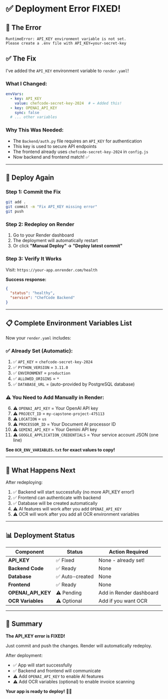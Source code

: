 # ✅ Deployment Error FIXED!

## 🐛 **The Error**
```
RuntimeError: API_KEY environment variable is not set. 
Please create a .env file with API_KEY=your-secret-key
```

## ✅ **The Fix**
I've added the `API_KEY` environment variable to `render.yaml`!

### **What I Changed:**
```yaml
envVars:
  - key: API_KEY
    value: chefcode-secret-key-2024  # ← Added this!
  - key: OPENAI_API_KEY
    sync: false
  # ... other variables
```

### **Why This Was Needed:**
- The `Backend/auth.py` file requires an `API_KEY` for authentication
- This key is used to secure API endpoints
- The frontend already uses `chefcode-secret-key-2024` in `config.js`
- Now backend and frontend match! ✅

---

## 🚀 **Deploy Again**

### **Step 1: Commit the Fix**
```bash
git add .
git commit -m "Fix API_KEY missing error"
git push
```

### **Step 2: Redeploy on Render**
1. Go to your Render dashboard
2. The deployment will automatically restart
3. Or click **"Manual Deploy" → "Deploy latest commit"**

### **Step 3: Verify It Works**
Visit: `https://your-app.onrender.com/health`

**Success response:**
```json
{
  "status": "healthy",
  "service": "ChefCode Backend"
}
```

---

## 📋 **Complete Environment Variables List**

Now your `render.yaml` includes:

### **✅ Already Set (Automatic):**
1. ✅ `API_KEY` = `chefcode-secret-key-2024`
2. ✅ `PYTHON_VERSION` = `3.11.0`
3. ✅ `ENVIRONMENT` = `production`
4. ✅ `ALLOWED_ORIGINS` = `*`
5. ✅ `DATABASE_URL` = (auto-provided by PostgreSQL database)

### **⚠️ You Need to Add Manually in Render:**
6. ⚠️ `OPENAI_API_KEY` = Your OpenAI API key
7. ⚠️ `PROJECT_ID` = `my-capstone-project-475113`
8. ⚠️ `LOCATION` = `us`
9. ⚠️ `PROCESSOR_ID` = Your Document AI processor ID
10. ⚠️ `GEMINI_API_KEY` = Your Gemini API key
11. ⚠️ `GOOGLE_APPLICATION_CREDENTIALS` = Your service account JSON (one line)

**See `OCR_ENV_VARIABLES.txt` for exact values to copy!**

---

## 🎯 **What Happens Next**

After redeploying:
1. ✅ Backend will start successfully (no more API_KEY error!)
2. ✅ Frontend can authenticate with backend
3. ✅ Database will be created automatically
4. ⚠️ AI features will work after you add `OPENAI_API_KEY`
5. ⚠️ OCR will work after you add all OCR environment variables

---

## 📊 **Deployment Status**

| Component | Status | Action Required |
|-----------|--------|----------------|
| **API_KEY** | ✅ Fixed | None - already set! |
| **Backend Code** | ✅ Ready | None |
| **Database** | ✅ Auto-created | None |
| **Frontend** | ✅ Ready | None |
| **OPENAI_API_KEY** | ⚠️ Pending | Add in Render dashboard |
| **OCR Variables** | ⚠️ Optional | Add if you want OCR |

---

## 🎉 **Summary**

**The API_KEY error is FIXED!** 

Just commit and push the changes. Render will automatically redeploy.

After deployment:
- ✅ App will start successfully
- ✅ Backend and frontend will communicate
- ⚠️ Add `OPENAI_API_KEY` to enable AI features
- ⚠️ Add OCR variables (optional) to enable invoice scanning

**Your app is ready to deploy!** 🚀✨
